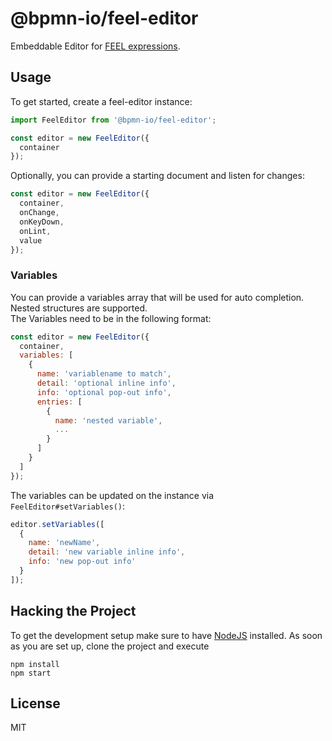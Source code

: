 # @bpmn-io/feel-editor

Embeddable Editor for [FEEL expressions](https://docs.camunda.io/docs/components/modeler/feel/what-is-feel/).

## Usage

To get started, create a feel-editor instance:

```JavaScript
import FeelEditor from '@bpmn-io/feel-editor';

const editor = new FeelEditor({
  container
});
```

Optionally, you can provide a starting document and listen for changes:

```JavaScript
const editor = new FeelEditor({
  container,
  onChange,
  onKeyDown,
  onLint,
  value
});
```

### Variables

You can provide a variables array that will be used for auto completion. Nested 
structures are supported.  
The Variables need to be in the following format:

```JavaScript
const editor = new FeelEditor({
  container,
  variables: [
    {
      name: 'variablename to match',
      detail: 'optional inline info',
      info: 'optional pop-out info',
      entries: [
        {
          name: 'nested variable',
          ...
        }
      ]
    }
  ]
});
```

The variables can be updated on the instance via `FeelEditor#setVariables()`:

```javascript
editor.setVariables([
  {
    name: 'newName',
    detail: 'new variable inline info',
    info: 'new pop-out info'
  }
]);
```

## Hacking the Project

To get the development setup make sure to have [NodeJS](https://nodejs.org/en/download/) installed.
As soon as you are set up, clone the project and execute

```
npm install
npm start
```

## License

MIT
